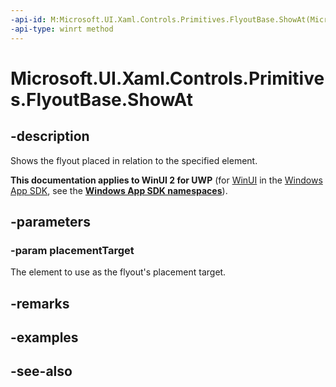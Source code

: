 ```yaml
---
-api-id: M:Microsoft.UI.Xaml.Controls.Primitives.FlyoutBase.ShowAt(Microsoft.UI.Xaml.FrameworkElement)
-api-type: winrt method
---
```


<!-- Method syntax
public void ShowAt(Windows.UI.Xaml.FrameworkElement placementTarget)
-->

# Microsoft.UI.Xaml.Controls.Primitives.FlyoutBase.ShowAt

## -description
Shows the flyout placed in relation to the specified element.

**This documentation applies to WinUI 2 for UWP** (for [WinUI](/windows/apps/winui/winui3/) in the [Windows App SDK](/windows/apps/windows-app-sdk/), see the **[Windows App SDK namespaces](/windows/windows-app-sdk/api/winrt/)**).

## -parameters
### -param placementTarget
The element to use as the flyout's placement target.

## -remarks

## -examples

## -see-also
